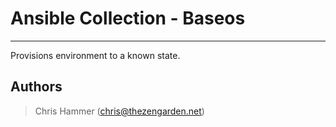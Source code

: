 # Ansible Collection - Baseos

--------

Provisions environment to a known state.


## Authors
> Chris Hammer (chris@thezengarden.net)

